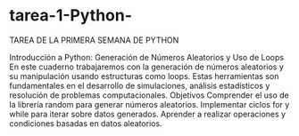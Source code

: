 # tarea-1-Python-
TAREA DE LA PRIMERA SEMANA DE PYTHON

Introducción a Python: Generación de Números Aleatorios y Uso de Loops
En este cuaderno trabajaremos con la generación de números aleatorios y su manipulación usando estructuras como loops.
Estas herramientas son fundamentales en el desarrollo de simulaciones, análisis estadísticos y resolución de problemas computacionales.
Objetivos
Comprender el uso de la librería random para generar números aleatorios.
Implementar ciclos for y while para iterar sobre datos generados.
Aprender a realizar operaciones y condiciones basadas en datos aleatorios.
